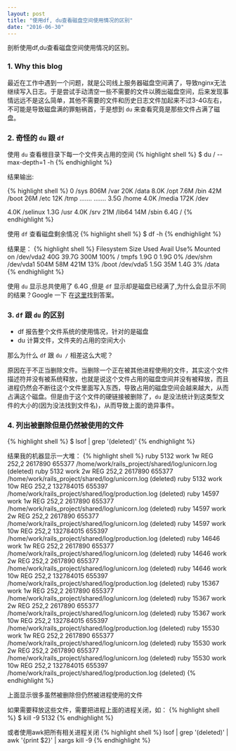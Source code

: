 ```yaml
---
layout: post
title: "使用df, du查看磁盘空间使用情况的区别"
date: "2016-06-30"
---
```

剖析使用df,du查看磁盘空间使用情况的区别。

### 1. Why this blog
最近在工作中遇到一个问题，就是公司线上服务器磁盘空间满了，导致nginx无法继续写入日志。于是尝试手动清空一些不需要的文件以腾出磁盘空间，后来发现事情远远不是这么简单，其他不需要的文件和历史日志文件加起来不过3-4G左右，不可能是导致磁盘满的罪魁祸首，于是想到 `du` 来查看究竟是那些文件占满了磁盘。

### 2. 奇怪的 `du` 跟 `df`

使用 `du` 查看根目录下每一个文件夹占用的空间
{% highlight shell %}
$ du / --max-depth=1 -h
{% endhighlight %}

结果输出:

{% highlight shell %}
0    /sys
806M    /var
20K    /data
8.0K    /opt
7.6M    /bin
42M    /boot
26M    /etc
12K    /tmp
.......
.......
3.5G    /home
4.0K    /media
172K    /dev

4.0K    /selinux
1.3G    /usr
4.0K    /srv
21M    /lib64
14M    /sbin
6.4G    /
{% endhighlight %}

使用 `df` 查看磁盘剩余情况
{% highlight shell %}
$ df -h
{% endhighlight %}

结果是：
{% highlight shell %}
Filesystem            Size  Used Avail Use% Mounted on
/dev/vda2              40G  39.7G 300M  100% /
tmpfs                 1.9G     0  1.9G   0% /dev/shm
/dev/vda1             504M   58M  421M  13% /boot
/dev/vda5             1.5G   35M  1.4G   3% /data
{% endhighlight %}

使用 `du` 显示总共使用了 6.4G ,但是 `df` 显示却是磁盘已经满了,为什么会显示不同的结果？Google 一下 在[这里](http://askubuntu.com/questions/280342/why-do-df-and-du-commands-show-different-disk-usage)找到答案。

### 3. `df` 跟 `du` 的区别
* df 报告整个文件系统的使用情况，针对的是磁盘
* du 计算文件，文件夹的占用的空间大小

那么为什么 `df` 跟 `du /` 相差这么大呢？

原因在于不正当删除文件。当删除一个正在被其他进程使用的文件，其实这个文件描述符并没有被系统释放，也就是说这个文件占用的磁盘空间并没有被释放，而且进程仍然会不断往这个文件里面写入东西，导致占用的磁盘空间会越来越大，从而占满这个磁盘。但是由于这个文件的硬链接被删除了，`du` 是没法统计到这类型文件的大小的(因为没法找到文件名)，从而导致上面的诡异事件。

### 4. 列出被删除但是仍然被使用的文件

{% highlight shell %}
$ lsof | grep '(deleted)'
{% endhighlight %}

结果我的机器显示一大堆：
{% highlight shell %}
ruby       5132        work    1w      REG              252,2    2617890     655377 /home/work/rails_project/shared/log/unicorn.log (deleted)
ruby       5132        work    2w      REG              252,2    2617890     655377 /home/work/rails_project/shared/log/unicorn.log (deleted)
ruby       5132        work   10w      REG              252,2  132784015     655397 /home/work/rails_project/shared/log/production.log (deleted)
ruby      14597        work    1w      REG              252,2    2617890     655377 /home/work/rails_project/shared/log/unicorn.log (deleted)
ruby      14597        work    2w      REG              252,2    2617890     655377 /home/work/rails_project/shared/log/unicorn.log (deleted)
ruby      14597        work   10w      REG              252,2  132784015     655397 /home/work/rails_project/shared/log/production.log (deleted)
ruby      14646        work    1w      REG              252,2    2617890     655377 /home/work/rails_project/shared/log/unicorn.log (deleted)
ruby      14646        work    2w      REG              252,2    2617890     655377 /home/work/rails_project/shared/log/unicorn.log (deleted)
ruby      14646        work   10w      REG              252,2  132784015     655397 /home/work/rails_project/shared/log/production.log (deleted)
ruby      15367        work    1w      REG              252,2    2617890     655377 /home/work/rails_project/shared/log/unicorn.log (deleted)
ruby      15367        work    2w      REG              252,2    2617890     655377 /home/work/rails_project/shared/log/unicorn.log (deleted)
ruby      15367        work   10w      REG              252,2  132784015     655397 /home/work/rails_project/shared/log/production.log (deleted)
ruby      15530        work    1w      REG              252,2    2617890     655377 /home/work/rails_project/shared/log/unicorn.log (deleted)
ruby      15530        work    2w      REG              252,2    2617890     655377 /home/work/rails_project/shared/log/unicorn.log (deleted)
ruby      15530        work   10w      REG              252,2  132784015     655397 /home/work/rails_project/shared/log/production.log (deleted)
{% endhighlight %}

上面显示很多虽然被删除但仍然被进程使用的文件

如果需要释放这些文件，需要把进程上面的进程关闭，如：
{% highlight shell %}
$ kill -9 5132
{% endhighlight %}

或者使用awk把所有相关进程关闭
{% highlight shell %}
lsof | grep '(deleted)' | awk '{print $2}' | xargs kill -9
{% endhighlight %}
